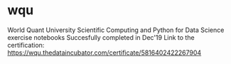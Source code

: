 # wqu
World Quant University
Scientific Computing and Python for Data Science
exercise notebooks
Succesfully completed in Dec'19
Link to the certification: https://wqu.thedataincubator.com/certificate/5816402422267904
